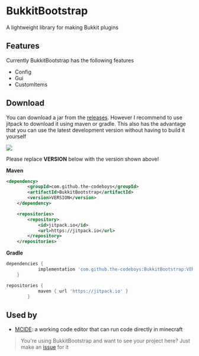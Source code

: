 # BukkitBootstrap

A lightweight library for making Bukkit plugins

## Features

Currently BukkitBootstrap has the following features

- Config
- Gui
- CustomItems

## Download

You can download a jar from the [releases](https://github.com/the-codeboys/BukkitBootstrap/releases).
However I recommend to use jitpack to download it using maven or gradle. 
This also has the advantage that you can use the latest development version without having to build it yourself

[![](https://jitpack.io/v/the-codeboys/BukkitBootstrap.svg)](https://jitpack.io/#the-codeboys/BukkitBootstrap)

Please replace **VERSION** below with the version shown above!

**Maven**
```xml
<dependency>
	    <groupId>com.github.the-codeboys</groupId>
	    <artifactId>BukkitBootstrap</artifactId>
	    <version>VERSION</version>
	</dependency>
```
```xml
	<repositories>
		<repository>
		    <id>jitpack.io</id>
		    <url>https://jitpack.io</url>
		</repository>
	</repositories>
```

**Gradle**
```gradle
dependencies {
	        implementation 'com.github.the-codeboys:BukkitBootstrap:VERSION'
	}

repositories {
			maven { url 'https://jitpack.io' }
		}
```

## Used by

- [MCIDE](https://github.com/the-codeboys/mcide): a working code editor that can run code directly in minecraft

> You're using BukkitBootstrap and want to see your project here? Just make an [issue](https://github.com/the-codeboys/BukkitBootstrap/issues/new) for it
